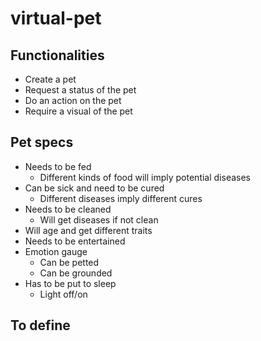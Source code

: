 # virtual-pet

## Functionalities

* Create a pet
* Request a status of the pet
* Do an action on the pet
* Require a visual of the pet

## Pet specs

* Needs to be fed
    * Different kinds of food will imply potential diseases
* Can be sick and need to be cured
    * Different diseases imply different cures
* Needs to be cleaned
    * Will get diseases if not clean 
* Will age and get different traits
* Needs to be entertained
* Emotion gauge
    * Can be petted
    * Can be grounded
* Has to be put to sleep
    * Light off/on

## To define
